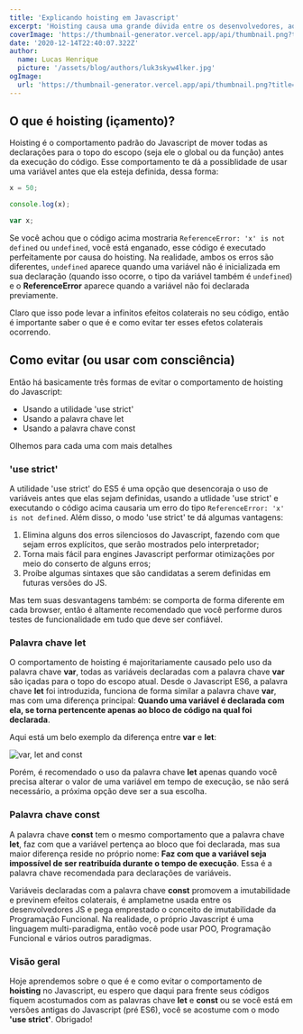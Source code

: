 ```yaml
---
title: 'Explicando hoisting em Javascript'
excerpt: 'Hoisting causa uma grande dúvida entre os desenvolvedores, aqueles que não entendem este conceito estão sempre pensando porque alguma parte do seu código não está funcionando. Hoje vamos aprender o que é hoisting e como evitar este efeito (ou usá-lo conscientemente).'
coverImage: 'https://thumbnail-generator.vercel.app/api/thumbnail.png?title=**Hoisting**%20explicado&images=https%3A%2F%2Fcdn.worldvectorlogo.com%2Flogos%2Flogo-javascript.svg'
date: '2020-12-14T22:40:07.322Z'
author:
  name: Lucas Henrique
  picture: '/assets/blog/authors/luk3skyw4lker.jpg'
ogImage:
  url: 'https://thumbnail-generator.vercel.app/api/thumbnail.png?title=**Hoisting**%20explicado&images=https%3A%2F%2Fcdn.worldvectorlogo.com%2Flogos%2Flogo-javascript.svg'
---
```


## O que é hoisting (içamento)?

Hoisting é o comportamento padrão do Javascript de mover todas as declarações para o topo do escopo (seja ele o global ou da função) antes da execução do código. Esse comportamento te dá a possiblidade de usar uma variável antes que ela esteja definida, dessa forma:

```javascript
x = 50;

console.log(x);

var x;
```

Se você achou que o código acima mostraria `ReferenceError: 'x' is not defined` ou `undefined`, você está enganado, esse código é executado perfeitamente por causa do hoisting. Na realidade, ambos os erros são diferentes, `undefined` aparece quando uma variável não é inicializada em sua declaração (quando isso ocorre, o tipo da variável também é `undefined`) e o **ReferenceError** aparece quando a variável não foi declarada previamente.

Claro que isso pode levar a infinitos efeitos colaterais no seu código, então é importante saber o que é e como evitar ter esses efetos colaterais ocorrendo.

## Como evitar (ou usar com consciência)

Então há basicamente três formas de evitar o comportamento de hoisting do Javascript:

- Usando a utilidade 'use strict'
- Usando a palavra chave let
- Usando a palavra chave const

Olhemos para cada uma com mais detalhes

### **'use strict'**

A utilidade 'use strict' do ES5 é uma opção que desencoraja o uso de variáveis antes que elas sejam definidas, usando a utlidade 'use strict' e executando o código acima causaria um erro do tipo `ReferenceError: 'x' is not defined`. Além disso, o modo 'use strict' te dá algumas vantagens:

1. Elimina alguns dos erros silenciosos do Javascript, fazendo com que sejam erros explícitos, que serão mostrados pelo interpretador;
2. Torna mais fácil para engines Javascript performar otimizações por meio do conserto de alguns erros;
3. Proíbe algumas sintaxes que são candidatas a serem definidas em futuras versões do JS.

Mas tem suas desvantagens também: se comporta de forma diferente em cada browser, então é altamente recomendado que você performe duros testes de funcionalidade em tudo que deve ser confiável.

### Palavra chave **let**

O comportamento de hoisting é majoritariamente causado pelo uso da palavra chave **var**, todas as variáveis declaradas com a palavra chave **var** são içadas para o topo do escopo atual. Desde o Javascript ES6, a palavra chave **let** foi introduzida, funciona de forma similar a palavra chave **var**, mas com uma diferença principal: **Quando uma variável é declarada com ela, se torna pertencente apenas ao bloco de código na qual foi declarada**.

Aqui está um belo exemplo da diferença entre **var** e **let**:

![var, let and const](/assets/blog/hoisting-explained/const-vs-let-vs-var.png)

Porém, é recomendado o uso da palavra chave **let** apenas quando você precisa alterar o valor de uma variável em tempo de execução, se não será necessário, a próxima opção deve ser a sua escolha.

### Palavra chave **const**

A palavra chave **const** tem o mesmo comportamento que a palavra chave **let**, faz com que a variável pertença ao bloco que foi declarada, mas sua maior diferença reside no próprio nome: **Faz com que a variável seja impossível de ser reatribuída durante o tempo de execução**. Essa é a palavra chave recomendada para declarações de variáveis.

Variáveis declaradas com a palavra chave **const** promovem a imutabilidade e previnem efeitos colaterais, é amplametne usada entre os desenvolvedores JS e pega emprestado o conceito de imutabilidade da Programação Funcional. Na realidade, o próprio Javascript é uma linguagem multi-paradigma, então você pode usar POO, Programação Funcional e vários outros paradigmas.

### Visão geral

Hoje aprendemos sobre o que é e como evitar o comportamento de **hoisting** no Javascript, eu espero que daqui para frente seus códigos fiquem acostumados com as palavras chave **let** e **const** ou se você está em versões antigas do Javascript (pré ES6), você se acostume com o modo **'use strict'**. Obrigado!
